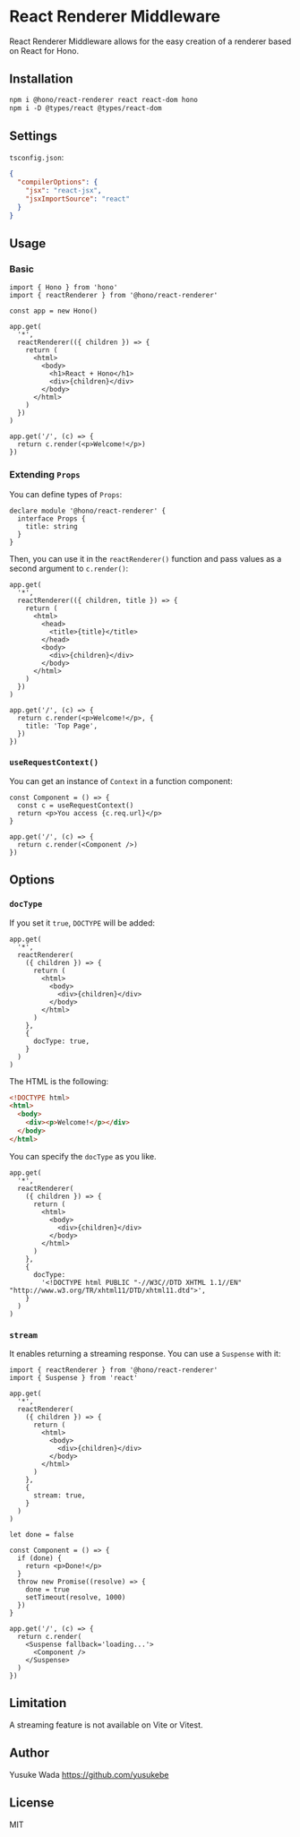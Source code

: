 # React Renderer Middleware

React Renderer Middleware allows for the easy creation of a renderer based on React for Hono.

## Installation

```txt
npm i @hono/react-renderer react react-dom hono
npm i -D @types/react @types/react-dom
```

## Settings

`tsconfig.json`:

```json
{
  "compilerOptions": {
    "jsx": "react-jsx",
    "jsxImportSource": "react"
  }
}
```

## Usage

### Basic

```tsx
import { Hono } from 'hono'
import { reactRenderer } from '@hono/react-renderer'

const app = new Hono()

app.get(
  '*',
  reactRenderer(({ children }) => {
    return (
      <html>
        <body>
          <h1>React + Hono</h1>
          <div>{children}</div>
        </body>
      </html>
    )
  })
)

app.get('/', (c) => {
  return c.render(<p>Welcome!</p>)
})
```

### Extending `Props`

You can define types of `Props`:

```tsx
declare module '@hono/react-renderer' {
  interface Props {
    title: string
  }
}
```

Then, you can use it in the `reactRenderer()` function and pass values as a second argument to `c.render()`:

```tsx
app.get(
  '*',
  reactRenderer(({ children, title }) => {
    return (
      <html>
        <head>
          <title>{title}</title>
        </head>
        <body>
          <div>{children}</div>
        </body>
      </html>
    )
  })
)

app.get('/', (c) => {
  return c.render(<p>Welcome!</p>, {
    title: 'Top Page',
  })
})
```

### `useRequestContext()`

You can get an instance of `Context` in a function component:

```tsx
const Component = () => {
  const c = useRequestContext()
  return <p>You access {c.req.url}</p>
}

app.get('/', (c) => {
  return c.render(<Component />)
})
```

## Options

### `docType`

If you set it `true`, `DOCTYPE` will be added:

```tsx
app.get(
  '*',
  reactRenderer(
    ({ children }) => {
      return (
        <html>
          <body>
            <div>{children}</div>
          </body>
        </html>
      )
    },
    {
      docType: true,
    }
  )
)
```

The HTML is the following:

```html
<!DOCTYPE html>
<html>
  <body>
    <div><p>Welcome!</p></div>
  </body>
</html>
```

You can specify the `docType` as you like.

```tsx
app.get(
  '*',
  reactRenderer(
    ({ children }) => {
      return (
        <html>
          <body>
            <div>{children}</div>
          </body>
        </html>
      )
    },
    {
      docType:
        '<!DOCTYPE html PUBLIC "-//W3C//DTD XHTML 1.1//EN" "http://www.w3.org/TR/xhtml11/DTD/xhtml11.dtd">',
    }
  )
)
```

### `stream`

It enables returning a streaming response. You can use a `Suspense` with it:

```tsx
import { reactRenderer } from '@hono/react-renderer'
import { Suspense } from 'react'

app.get(
  '*',
  reactRenderer(
    ({ children }) => {
      return (
        <html>
          <body>
            <div>{children}</div>
          </body>
        </html>
      )
    },
    {
      stream: true,
    }
  )
)

let done = false

const Component = () => {
  if (done) {
    return <p>Done!</p>
  }
  throw new Promise((resolve) => {
    done = true
    setTimeout(resolve, 1000)
  })
}

app.get('/', (c) => {
  return c.render(
    <Suspense fallback='loading...'>
      <Component />
    </Suspense>
  )
})
```

## Limitation

A streaming feature is not available on Vite or Vitest.

## Author

Yusuke Wada <https://github.com/yusukebe>

## License

MIT

